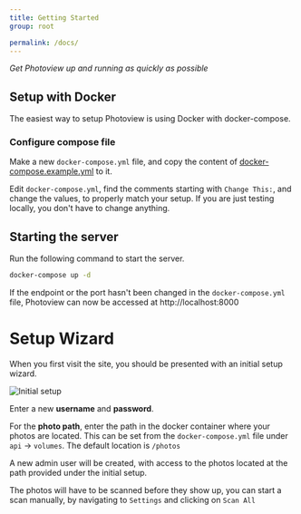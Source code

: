 ```yaml
---
title: Getting Started
group: root

permalink: /docs/
---
```


_Get Photoview up and running as quickly as possible_

## Setup with Docker

The easiest way to setup Photoview is using Docker with docker-compose.

### Configure compose file

Make a new `docker-compose.yml` file, and copy the content of [docker-compose.example.yml](https://github.com/photoview/photoview/blob/master/docker-compose.example.yml) to it.

Edit `docker-compose.yml`, find the comments starting with `Change This:`, and change the values, to properly match your setup. If you are just testing locally, you don't have to change anything.

## Starting the server

Run the following command to start the server.

```bash
docker-compose up -d
```

If the endpoint or the port hasn't been changed in the `docker-compose.yml` file, Photoview can now be accessed at http://localhost:8000

# Setup Wizard

When you first visit the site, you should be presented with an initial setup wizard.

![Initial setup](https://raw.githubusercontent.com/photoview/photoview/master/screenshots/initial-setup.png)

Enter a new **username** and **password**.

For the **photo path**, enter the path in the docker container where your photos are located.
This can be set from the `docker-compose.yml` file under `api` -> `volumes`.
The default location is `/photos`

A new admin user will be created, with access to the photos located at the path provided under the initial setup.

The photos will have to be scanned before they show up, you can start a scan manually, by navigating to `Settings` and clicking on `Scan All`
